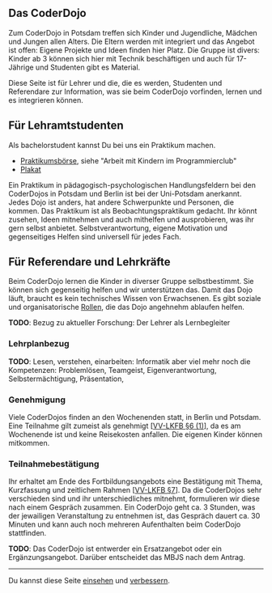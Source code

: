 
## Das CoderDojo

Zum CoderDojo in Potsdam treffen sich Kinder und Jugendliche, Mädchen und Jungen allen Alters.
Die Eltern werden mit integriert und das Angebot ist offen: Eigene Projekte und Ideen finden hier Platz.
Die Gruppe ist divers: Kinder ab 3 können sich hier mit Technik beschäftigen und auch für 17-Jährige und Studenten gibt es Material.

Diese Seite ist für Lehrer und die, die es werden, Studenten und Referendare zur Information, was sie beim 
CoderDojo vorfinden, lernen und es integrieren können.

## Für Lehramtstudenten

Als bachelorstudent kannst Du bei uns ein Praktikum machen.
- [Praktikumsbörse][börse], siehe "Arbeit mit Kindern im Programmierclub"
- [Plakat][praktikum]

Ein Praktikum in pädagogisch-psychologischen Handlungsfeldern bei den CoderDojos in Potsdam und Berlin ist bei der Uni-Potsdam anerkannt.
Jedes Dojo ist anders, hat andere Schwerpunkte und Personen, die kommen.
Das Praktikum ist als Beobachtungspraktikum gedacht.
Ihr könnt zusehen, Ideen mitnehmen und auch mithelfen und ausprobieren, was ihr gern selbst anbietet.
Selbstverantwortung, eigene Motivation und gegenseitiges Helfen sind universell für jedes Fach.

## Für Referendare und Lehrkräfte

Beim CoderDojo lernen die Kinder in diverser Gruppe selbstbestimmt.
Sie können sich gegenseitig helfen und wir unterstützen das.
Damit das Dojo läuft, braucht es kein technisches Wissen von Erwachsenen.
Es gibt soziale und organisatorische [Rollen][rollen], die das Dojo angehnehm ablaufen helfen.

**TODO**: Bezug zu aktueller Forschung: Der Lehrer als Lernbegleiter

### Lehrplanbezug

**TODO**: Lesen, verstehen, einarbeiten: Informatik aber viel mehr noch die Kompetenzen: Problemlösen, Teamgeist, Eigenverantwortung, Selbstermächtigung, Präsentation, 

### Genehmigung

Viele CoderDojos finden an den Wochenenden statt, in Berlin und Potsdam.
Eine Teilnahme gilt zumeist als genehmigt [[VV-LKFB §6 (1)][vvlkfb-6]],
da es am Wochenende ist und keine Reisekosten anfallen.
Die eigenen Kinder können mitkommen.

### Teilnahmebestätigung

Ihr erhaltet am Ende des Fortbildungsangebots eine Bestätigung mit Thema, Kurzfassung und zeitlichem Rahmen [[VV-LKFB §7][vvlkfb-7]].
Da die CoderDojos sehr verschieden sind und ihr unterschiedliches mitnehmt, formulieren wir diese nach einem Gespräch zusammen.
Ein CoderDojo geht ca. 3 Stunden, was der jewailigen Veranstaltung zu entnehmen ist, das Gespräch dauert ca. 30 Minuten und kann auch noch mehreren Aufenthalten beim CoderDojo stattfinden.

**TODO**: Das CoderDojo ist entwerder ein Ersatzangebot oder ein Ergänzungsangebot.
Darüber entscheidet das MBJS nach dem Antrag.

---

Du kannst diese Seite [einsehen][source] und [verbessern][edit].

[source]: https://github.com/CoderDojoPotsdam/lehre/blob/master/README.md
[edit]: https://github.com/CoderDojoPotsdam/lehre/edit/master/README.md
[praktikum]: http://www.uni-potsdam.de/fileadmin01/projects/zelb/Dokumente/Bachelor/B%C3%B6rse/Programmieren.pdf
[börse]: http://www.uni-potsdam.de/zelb/studium/praktika/praktikumsbuero-bachelor/praktikumsboerse.html
[vvlkfb-6]: http://bravors.brandenburg.de/verwaltungsvorschriften/vvlkfb#6
[vvlkfb-7]: http://bravors.brandenburg.de/verwaltungsvorschriften/vvlkfb#7
[rollen]: https://github.com/CoderDojoPotsdam/organize/blob/master/Rollen-beim-Dojo.md#readme

